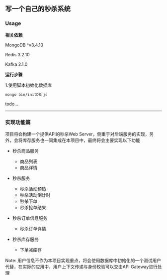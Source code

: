 ## 写一个自己的秒杀系统

### Usage

**相关依赖**

MongoDB ^v3.4.10

Redis 3.2.10

Kafka 2.1.0

**运行步骤**

1.使用脚本初始化数据库

```
mongo bin/initDB.js
```

todo...

___

### 实现功能篇

项目将会构建一个提供API的秒杀Web Server，侧重于对后端服务的实现，另外，会将库存服务也一同集成在本项目中，最终将会主要实现以下功能

* 秒杀商品服务
  * 商品列表
  * 商品详情

* 秒杀服务
  * 秒杀活动预热
  * 秒杀活动倒计时
  * 秒杀下单
  * 秒杀抢单结果

* 秒杀订单信息服务
  * 秒杀订单详情

* 秒杀库存服务
  * 下单减库存

Note: 用户信息不作为本项目实现重点，将会使用数据库中初始化的一个测试用户代替，在实际的应用中，用户上下文传递与身份校验可以交由API Gateway进行处理